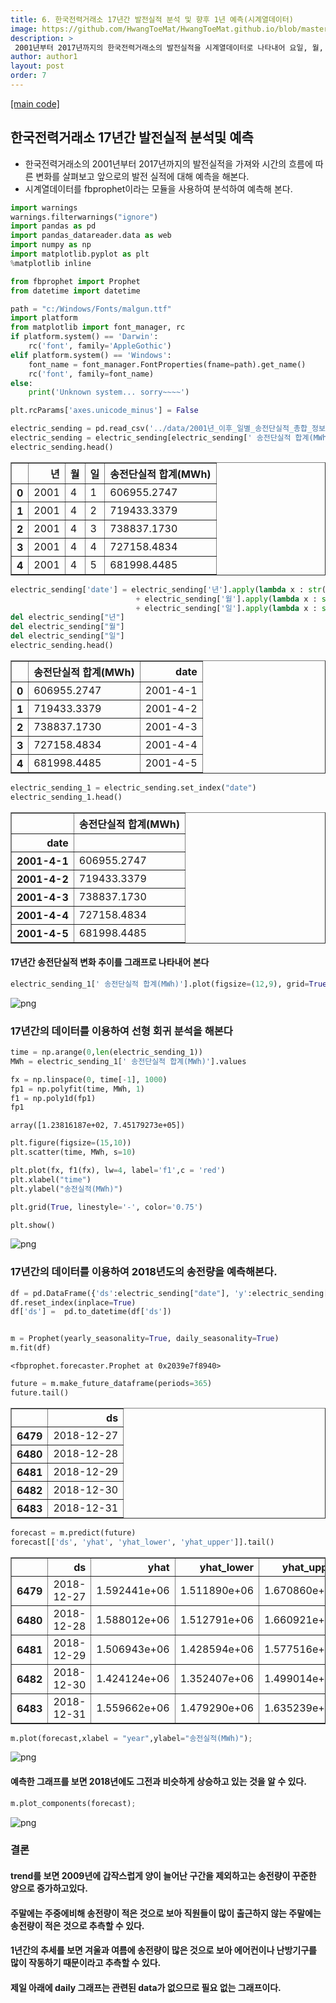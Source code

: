 ```yaml
---
title: 6. 한국전력거래소 17년간 발전실적 분석 및 향후 1년 예측(시계열데이터)
image: https://github.com/HwangToeMat/HwangToeMat.github.io/blob/master/assets/img/thumbnail/dwp-4.png?raw=true
description: >
 2001년부터 2017년까지의 한국전력거래소의 발전실적을 시계열데이터로 나타내어 요일, 월, 년도별로 경향을 분석해보고 fbprophet을 이용하여 1년간 데이터를 예측해본다.
author: author1
layout: post
order: 7
---
```


<a href="https://github.com/HwangToeMat/DataAnalysis-with-Python/tree/master/07_%ED%95%9C%EA%B5%AD%EC%A0%84%EB%A0%A5%EA%B1%B0%EB%9E%98%EC%86%8C%2017%EB%85%84%EA%B0%84%20%EB%B0%9C%EC%A0%84%EC%8B%A4%EC%A0%81%20%EB%B6%84%EC%84%9D%EB%B0%8F%20%EC%98%88%EC%B8%A1/sorcecode">[main code]</a>

## 한국전력거래소 17년간 발전실적 분석및 예측

* 한국전력거래소의 2001년부터 2017년까지의 발전실적을 가져와 시간의 흐름에 따른 변화를 살펴보고 앞으로의 발전 실적에 대해 예측을 해본다.
* 시계열데이터를 fbprophet이라는 모듈을 사용하여 분석하여 예측해 본다.


```python
import warnings
warnings.filterwarnings("ignore")
import pandas as pd
import pandas_datareader.data as web
import numpy as np
import matplotlib.pyplot as plt
%matplotlib inline

from fbprophet import Prophet
from datetime import datetime
```


```python
path = "c:/Windows/Fonts/malgun.ttf"
import platform
from matplotlib import font_manager, rc
if platform.system() == 'Darwin':
    rc('font', family='AppleGothic')
elif platform.system() == 'Windows':
    font_name = font_manager.FontProperties(fname=path).get_name()
    rc('font', family=font_name)
else:
    print('Unknown system... sorry~~~~')    

plt.rcParams['axes.unicode_minus'] = False
```


```python
electric_sending = pd.read_csv('../data/2001년_이후_일별_송전단실적_총합_정보.csv', engine= 'python') 
electric_sending = electric_sending[electric_sending[' 송전단실적 합계(MWh)'].notnull()] # null 값 없애기
electric_sending.head()
```




<div>
<style scoped>
    .dataframe tbody tr th:only-of-type {
        vertical-align: middle;
    }

    .dataframe tbody tr th {
        vertical-align: top;
    }

    .dataframe thead th {
        text-align: right;
    }
</style>
<table border="1" class="dataframe">
  <thead>
    <tr style="text-align: right;">
      <th></th>
      <th>년</th>
      <th>월</th>
      <th>일</th>
      <th>송전단실적 합계(MWh)</th>
    </tr>
  </thead>
  <tbody>
    <tr>
      <th>0</th>
      <td>2001</td>
      <td>4</td>
      <td>1</td>
      <td>606955.2747</td>
    </tr>
    <tr>
      <th>1</th>
      <td>2001</td>
      <td>4</td>
      <td>2</td>
      <td>719433.3379</td>
    </tr>
    <tr>
      <th>2</th>
      <td>2001</td>
      <td>4</td>
      <td>3</td>
      <td>738837.1730</td>
    </tr>
    <tr>
      <th>3</th>
      <td>2001</td>
      <td>4</td>
      <td>4</td>
      <td>727158.4834</td>
    </tr>
    <tr>
      <th>4</th>
      <td>2001</td>
      <td>4</td>
      <td>5</td>
      <td>681998.4485</td>
    </tr>
  </tbody>
</table>
</div>




```python
electric_sending['date'] = electric_sending['년'].apply(lambda x : str(x)) +'-' \
                            + electric_sending['월'].apply(lambda x : str(x)) +'-' \
                            + electric_sending['일'].apply(lambda x : str(x))
del electric_sending["년"]
del electric_sending["월"]
del electric_sending["일"]
electric_sending.head()
```




<div>
<style scoped>
    .dataframe tbody tr th:only-of-type {
        vertical-align: middle;
    }

    .dataframe tbody tr th {
        vertical-align: top;
    }

    .dataframe thead th {
        text-align: right;
    }
</style>
<table border="1" class="dataframe">
  <thead>
    <tr style="text-align: right;">
      <th></th>
      <th>송전단실적 합계(MWh)</th>
      <th>date</th>
    </tr>
  </thead>
  <tbody>
    <tr>
      <th>0</th>
      <td>606955.2747</td>
      <td>2001-4-1</td>
    </tr>
    <tr>
      <th>1</th>
      <td>719433.3379</td>
      <td>2001-4-2</td>
    </tr>
    <tr>
      <th>2</th>
      <td>738837.1730</td>
      <td>2001-4-3</td>
    </tr>
    <tr>
      <th>3</th>
      <td>727158.4834</td>
      <td>2001-4-4</td>
    </tr>
    <tr>
      <th>4</th>
      <td>681998.4485</td>
      <td>2001-4-5</td>
    </tr>
  </tbody>
</table>
</div>




```python
electric_sending_1 = electric_sending.set_index("date")
electric_sending_1.head()
```




<div>
<style scoped>
    .dataframe tbody tr th:only-of-type {
        vertical-align: middle;
    }

    .dataframe tbody tr th {
        vertical-align: top;
    }

    .dataframe thead th {
        text-align: right;
    }
</style>
<table border="1" class="dataframe">
  <thead>
    <tr style="text-align: right;">
      <th></th>
      <th>송전단실적 합계(MWh)</th>
    </tr>
    <tr>
      <th>date</th>
      <th></th>
    </tr>
  </thead>
  <tbody>
    <tr>
      <th>2001-4-1</th>
      <td>606955.2747</td>
    </tr>
    <tr>
      <th>2001-4-2</th>
      <td>719433.3379</td>
    </tr>
    <tr>
      <th>2001-4-3</th>
      <td>738837.1730</td>
    </tr>
    <tr>
      <th>2001-4-4</th>
      <td>727158.4834</td>
    </tr>
    <tr>
      <th>2001-4-5</th>
      <td>681998.4485</td>
    </tr>
  </tbody>
</table>
</div>



#### 17년간 송전단실적 변화 추이를 그래프로 나타내어 본다


```python
electric_sending_1[' 송전단실적 합계(MWh)'].plot(figsize=(12,9), grid=True,title = "17년간 송전단실적 변화 추이[2001년-2017년](단위:MWh)");
```


![png](readme_files/readme_9_0.png)


### 17년간의 데이터를 이용하여 선형 회귀 분석을 해본다


```python
time = np.arange(0,len(electric_sending_1))
MWh = electric_sending_1[' 송전단실적 합계(MWh)'].values

fx = np.linspace(0, time[-1], 1000)
fp1 = np.polyfit(time, MWh, 1)
f1 = np.poly1d(fp1)
fp1
```




    array([1.23816187e+02, 7.45179273e+05])




```python
plt.figure(figsize=(15,10))
plt.scatter(time, MWh, s=10)

plt.plot(fx, f1(fx), lw=4, label='f1',c = 'red')
plt.xlabel("time") 
plt.ylabel("송전실적(MWh)") 

plt.grid(True, linestyle='-', color='0.75')

plt.show()
```


![png](readme_files/readme_12_0.png)


### 17년간의 데이터를 이용하여 2018년도의 송전량을 예측해본다.


```python
df = pd.DataFrame({'ds':electric_sending["date"], 'y':electric_sending[' 송전단실적 합계(MWh)']})
df.reset_index(inplace=True)
df['ds'] =  pd.to_datetime(df['ds'])


m = Prophet(yearly_seasonality=True, daily_seasonality=True)
m.fit(df)
```




    <fbprophet.forecaster.Prophet at 0x2039e7f8940>




```python
future = m.make_future_dataframe(periods=365)
future.tail()
```




<div>
<style scoped>
    .dataframe tbody tr th:only-of-type {
        vertical-align: middle;
    }

    .dataframe tbody tr th {
        vertical-align: top;
    }

    .dataframe thead th {
        text-align: right;
    }
</style>
<table border="1" class="dataframe">
  <thead>
    <tr style="text-align: right;">
      <th></th>
      <th>ds</th>
    </tr>
  </thead>
  <tbody>
    <tr>
      <th>6479</th>
      <td>2018-12-27</td>
    </tr>
    <tr>
      <th>6480</th>
      <td>2018-12-28</td>
    </tr>
    <tr>
      <th>6481</th>
      <td>2018-12-29</td>
    </tr>
    <tr>
      <th>6482</th>
      <td>2018-12-30</td>
    </tr>
    <tr>
      <th>6483</th>
      <td>2018-12-31</td>
    </tr>
  </tbody>
</table>
</div>




```python
forecast = m.predict(future)
forecast[['ds', 'yhat', 'yhat_lower', 'yhat_upper']].tail()
```




<div>
<style scoped>
    .dataframe tbody tr th:only-of-type {
        vertical-align: middle;
    }

    .dataframe tbody tr th {
        vertical-align: top;
    }

    .dataframe thead th {
        text-align: right;
    }
</style>
<table border="1" class="dataframe">
  <thead>
    <tr style="text-align: right;">
      <th></th>
      <th>ds</th>
      <th>yhat</th>
      <th>yhat_lower</th>
      <th>yhat_upper</th>
    </tr>
  </thead>
  <tbody>
    <tr>
      <th>6479</th>
      <td>2018-12-27</td>
      <td>1.592441e+06</td>
      <td>1.511890e+06</td>
      <td>1.670860e+06</td>
    </tr>
    <tr>
      <th>6480</th>
      <td>2018-12-28</td>
      <td>1.588012e+06</td>
      <td>1.512791e+06</td>
      <td>1.660921e+06</td>
    </tr>
    <tr>
      <th>6481</th>
      <td>2018-12-29</td>
      <td>1.506943e+06</td>
      <td>1.428594e+06</td>
      <td>1.577516e+06</td>
    </tr>
    <tr>
      <th>6482</th>
      <td>2018-12-30</td>
      <td>1.424124e+06</td>
      <td>1.352407e+06</td>
      <td>1.499014e+06</td>
    </tr>
    <tr>
      <th>6483</th>
      <td>2018-12-31</td>
      <td>1.559662e+06</td>
      <td>1.479290e+06</td>
      <td>1.635239e+06</td>
    </tr>
  </tbody>
</table>
</div>




```python
m.plot(forecast,xlabel = "year",ylabel="송전실적(MWh)");
```


![png](readme_files/readme_17_0.png)


#### 예측한 그래프를 보면 2018년에도 그전과 비슷하게 상승하고 있는 것을 알 수 있다.


```python
m.plot_components(forecast);
```


![png](readme_files/readme_19_0.png)


### 결론

#### trend를 보면 2009년에 갑작스럽게 양이 늘어난 구간을 제외하고는 송전량이 꾸준한 양으로 증가하고있다.
#### 주말에는 주중에비해 송전량이 적은 것으로 보아 직원들이 많이 출근하지 않는 주말에는 송전량이 적은 것으로 추측할 수 있다.
#### 1년간의 추세를 보면 겨울과 여름에 송전량이 많은 것으로 보아 에어컨이나 난방기구를 많이 작동하기 때문이라고 추측할 수 있다.
#### 제일 아래에 daily 그래프는 관련된 data가 없으므로 필요 없는 그래프이다. 
